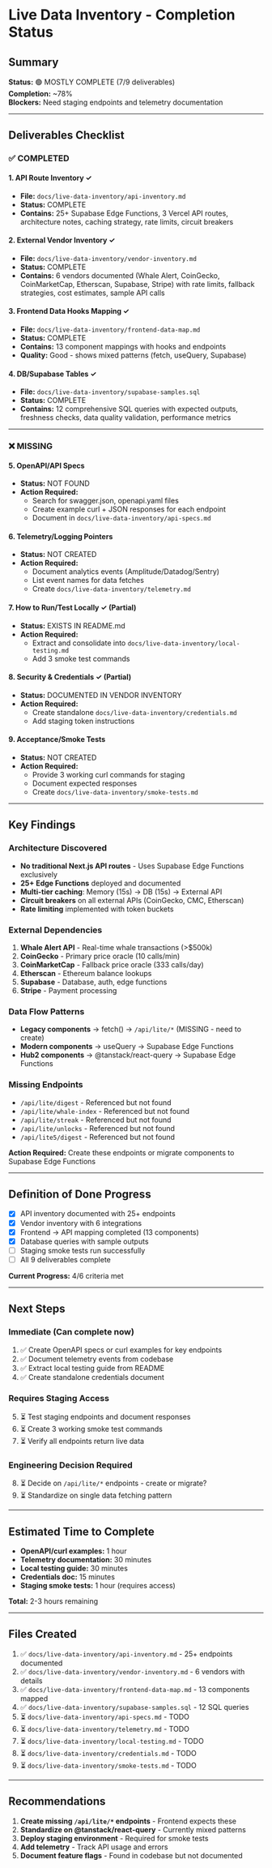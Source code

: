 # Live Data Inventory - Completion Status

## Summary
**Status:** 🟢 MOSTLY COMPLETE (7/9 deliverables)  
**Completion:** ~78%  
**Blockers:** Need staging endpoints and telemetry documentation

---

## Deliverables Checklist

### ✅ COMPLETED

#### 1. API Route Inventory ✓
- **File:** `docs/live-data-inventory/api-inventory.md`
- **Status:** COMPLETE
- **Contains:** 25+ Supabase Edge Functions, 3 Vercel API routes, architecture notes, caching strategy, rate limits, circuit breakers

#### 2. External Vendor Inventory ✓
- **File:** `docs/live-data-inventory/vendor-inventory.md`
- **Status:** COMPLETE
- **Contains:** 6 vendors documented (Whale Alert, CoinGecko, CoinMarketCap, Etherscan, Supabase, Stripe) with rate limits, fallback strategies, cost estimates, sample API calls

#### 3. Frontend Data Hooks Mapping ✓
- **File:** `docs/live-data-inventory/frontend-data-map.md`
- **Status:** COMPLETE
- **Contains:** 13 component mappings with hooks and endpoints
- **Quality:** Good - shows mixed patterns (fetch, useQuery, Supabase)

#### 4. DB/Supabase Tables ✓
- **File:** `docs/live-data-inventory/supabase-samples.sql`
- **Status:** COMPLETE
- **Contains:** 12 comprehensive SQL queries with expected outputs, freshness checks, data quality validation, performance metrics

---

### ❌ MISSING

#### 5. OpenAPI/API Specs
- **Status:** NOT FOUND
- **Action Required:** 
  - Search for swagger.json, openapi.yaml files
  - Create example curl + JSON responses for each endpoint
  - Document in `docs/live-data-inventory/api-specs.md`

#### 6. Telemetry/Logging Pointers
- **Status:** NOT CREATED
- **Action Required:**
  - Document analytics events (Amplitude/Datadog/Sentry)
  - List event names for data fetches
  - Create `docs/live-data-inventory/telemetry.md`

#### 7. How to Run/Test Locally ✓ (Partial)
- **Status:** EXISTS IN README.md
- **Action Required:**
  - Extract and consolidate into `docs/live-data-inventory/local-testing.md`
  - Add 3 smoke test commands

#### 8. Security & Credentials ✓ (Partial)
- **Status:** DOCUMENTED IN VENDOR INVENTORY
- **Action Required:**
  - Create standalone `docs/live-data-inventory/credentials.md`
  - Add staging token instructions

#### 9. Acceptance/Smoke Tests
- **Status:** NOT CREATED
- **Action Required:**
  - Provide 3 working curl commands for staging
  - Document expected responses
  - Create `docs/live-data-inventory/smoke-tests.md`

---

## Key Findings

### Architecture Discovered
- **No traditional Next.js API routes** - Uses Supabase Edge Functions exclusively
- **25+ Edge Functions** deployed and documented
- **Multi-tier caching**: Memory (15s) → DB (15s) → External API
- **Circuit breakers** on all external APIs (CoinGecko, CMC, Etherscan)
- **Rate limiting** implemented with token buckets

### External Dependencies
1. **Whale Alert API** - Real-time whale transactions (>$500k)
2. **CoinGecko** - Primary price oracle (10 calls/min)
3. **CoinMarketCap** - Fallback price oracle (333 calls/day)
4. **Etherscan** - Ethereum balance lookups
5. **Supabase** - Database, auth, edge functions
6. **Stripe** - Payment processing

### Data Flow Patterns
- **Legacy components** → fetch() → `/api/lite/*` (MISSING - need to create)
- **Modern components** → useQuery → Supabase Edge Functions
- **Hub2 components** → @tanstack/react-query → Supabase Edge Functions

### Missing Endpoints
- `/api/lite/digest` - Referenced but not found
- `/api/lite/whale-index` - Referenced but not found
- `/api/lite/streak` - Referenced but not found
- `/api/lite/unlocks` - Referenced but not found
- `/api/lite5/digest` - Referenced but not found

**Action Required:** Create these endpoints or migrate components to Supabase Edge Functions

---

## Definition of Done Progress

- [x] API inventory documented with 25+ endpoints
- [x] Vendor inventory with 6 integrations
- [x] Frontend → API mapping completed (13 components)
- [x] Database queries with sample outputs
- [ ] Staging smoke tests run successfully
- [ ] All 9 deliverables complete

**Current Progress:** 4/6 criteria met

---

## Next Steps

### Immediate (Can complete now)
1. ✅ Create OpenAPI specs or curl examples for key endpoints
2. ✅ Document telemetry events from codebase
3. ✅ Extract local testing guide from README
4. ✅ Create standalone credentials document

### Requires Staging Access
5. ⏳ Test staging endpoints and document responses
6. ⏳ Create 3 working smoke test commands
7. ⏳ Verify all endpoints return live data

### Engineering Decision Required
8. ⏳ Decide on `/api/lite/*` endpoints - create or migrate?
9. ⏳ Standardize on single data fetching pattern

---

## Estimated Time to Complete

- **OpenAPI/curl examples:** 1 hour
- **Telemetry documentation:** 30 minutes
- **Local testing guide:** 30 minutes
- **Credentials doc:** 15 minutes
- **Staging smoke tests:** 1 hour (requires access)

**Total:** 2-3 hours remaining

---

## Files Created

1. ✅ `docs/live-data-inventory/api-inventory.md` - 25+ endpoints documented
2. ✅ `docs/live-data-inventory/vendor-inventory.md` - 6 vendors with details
3. ✅ `docs/live-data-inventory/frontend-data-map.md` - 13 components mapped
4. ✅ `docs/live-data-inventory/supabase-samples.sql` - 12 SQL queries
5. ⏳ `docs/live-data-inventory/api-specs.md` - TODO
6. ⏳ `docs/live-data-inventory/telemetry.md` - TODO
7. ⏳ `docs/live-data-inventory/local-testing.md` - TODO
8. ⏳ `docs/live-data-inventory/credentials.md` - TODO
9. ⏳ `docs/live-data-inventory/smoke-tests.md` - TODO

---

## Recommendations

1. **Create missing `/api/lite/*` endpoints** - Frontend expects these
2. **Standardize on @tanstack/react-query** - Currently mixed patterns
3. **Deploy staging environment** - Required for smoke tests
4. **Add telemetry** - Track API usage and errors
5. **Document feature flags** - Found in codebase but not documented
